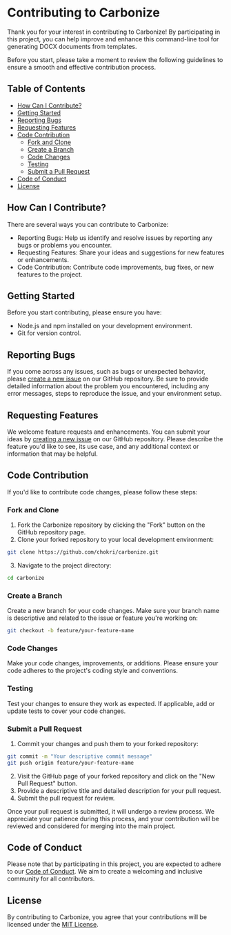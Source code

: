 # Contributing to Carbonize

Thank you for your interest in contributing to Carbonize! 
By participating in this project, you can help improve and enhance this command-line tool for generating DOCX documents from templates.

Before you start, please take a moment to review the following guidelines to ensure a smooth and effective contribution process.

## Table of Contents

- [How Can I Contribute?](#how-can-i-contribute)
- [Getting Started](#getting-started)
- [Reporting Bugs](#reporting-bugs)
- [Requesting Features](#requesting-features)
- [Code Contribution](#code-contribution)
    - [Fork and Clone](#fork-and-clone)
    - [Create a Branch](#create-a-branch)
    - [Code Changes](#code-changes)
    - [Testing](#testing)
    - [Submit a Pull Request](#submit-a-pull-request)
- [Code of Conduct](#code-of-conduct)
- [License](#license)

## How Can I Contribute?

There are several ways you can contribute to Carbonize:

- Reporting Bugs: Help us identify and resolve issues by reporting any bugs or problems you encounter.
- Requesting Features: Share your ideas and suggestions for new features or enhancements.
- Code Contribution: Contribute code improvements, bug fixes, or new features to the project.

## Getting Started

Before you start contributing, please ensure you have:

- Node.js and npm installed on your development environment.
- Git for version control.

## Reporting Bugs

If you come across any issues, such as bugs or unexpected behavior, please [create a new issue](https://github.com/chokri/carbonize/issues) on our GitHub repository. 
Be sure to provide detailed information about the problem you encountered, including any error messages, steps to reproduce the issue, and your environment setup.

## Requesting Features

We welcome feature requests and enhancements. You can submit your ideas by [creating a new issue](https://github.com/chokri/carbonize/issues) on our GitHub repository. 
Please describe the feature you'd like to see, its use case, and any additional context or information that may be helpful.

## Code Contribution

If you'd like to contribute code changes, please follow these steps:

### Fork and Clone

1. Fork the Carbonize repository by clicking the "Fork" button on the GitHub repository page.
2. Clone your forked repository to your local development environment:

```bash
git clone https://github.com/chokri/carbonize.git
```

3. Navigate to the project directory:

```bash
cd carbonize
```

### Create a Branch

Create a new branch for your code changes. Make sure your branch name is descriptive and related to the issue or feature you're working on:

```bash
git checkout -b feature/your-feature-name
```

### Code Changes

Make your code changes, improvements, or additions. Please ensure your code adheres to the project's coding style and conventions.

### Testing

Test your changes to ensure they work as expected. If applicable, add or update tests to cover your code changes.

### Submit a Pull Request

1. Commit your changes and push them to your forked repository:

```bash
git commit -m "Your descriptive commit message"
git push origin feature/your-feature-name
```

2. Visit the GitHub page of your forked repository and click on the "New Pull Request" button.
3. Provide a descriptive title and detailed description for your pull request.
4. Submit the pull request for review.

Once your pull request is submitted, it will undergo a review process. We appreciate your patience during this process, and your contribution will be reviewed and considered for merging into the main project.

## Code of Conduct

Please note that by participating in this project, you are expected to adhere to our [Code of Conduct](CODE_OF_CONDUCT.md). We aim to create a welcoming and inclusive community for all contributors.

## License

By contributing to Carbonize, you agree that your contributions will be licensed under the [MIT License](LICENSE).
